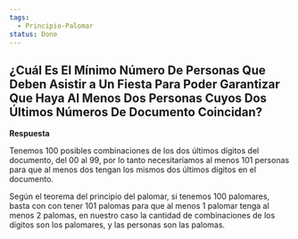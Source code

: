 ```yaml
---
tags:
  - Principio-Palomar
status: Done
---
```


## ¿Cuál Es El Mínimo Número De Personas Que Deben Asistir a Un Fiesta Para Poder Garantizar Que Haya Al Menos Dos Personas Cuyos Dos Últimos Números De Documento Coincidan?

**Respuesta**

Tenemos 100 posibles combinaciones de los dos últimos dígitos del documento, del $00$ al $99$, por lo tanto necesitaríamos al menos 101 personas para que al menos dos tengan los mismos dos últimos dígitos en el documento.

Según el teorema del principio del palomar, si tenemos 100 palomares, basta con con tener 101 palomas para que al menos 1 palomar tenga al menos 2 palomas, en nuestro caso la cantidad de combinaciones de los dígitos son los palomares, y las personas son las palomas.
